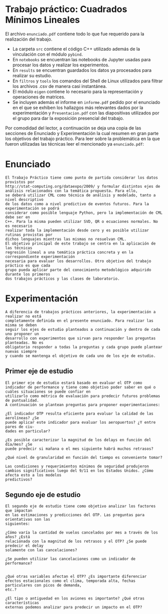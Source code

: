 # Trabajo práctico: Cuadrados Mínimos Lineales
El archivo `enunciado.pdf` contiene todo lo que fue requerido para la realización del trabajo. 
- La carpeta `src` contiene el código C++ utilizado además de la vinculación con el módulo `pybind`. 
- En `notebooks` se encuentran las notebooks de Jupyter usadas para procesar los datos y realizar los experimentos.
- En `results` se encuentran guardados los datos ya procesados para realizar su estudio.
- En `filtros` y `tools` los comandos del Shell de Linux utilizados para filtrar los archivos .csv de manera casi instantánea.
- El módulo `eigen` contiene lo necesario para la representación y operaciones de matrices.
- Se incluyen además el informe en `informe.pdf` pedido por el enunciado en el que se exhiben los hallazgos más relevantes dados por la experimentación y `Presentacion.pdf` con las diapositivas utilizados por el grupo para dar la exposición presencial del trabajo.

Por comodidad del lector, a continuación se deja una copia de las secciones de Enunciado y Experimentación la cual resumen en gran parte los objetivos del trabajo práctico. Para leer sobre la problemática en la que fueron utilizadas las técnicas leer el mencionado ya `enunciado.pdf`:


# Enunciado

```
El Trabajo Práctico tiene como punto de partida considerar los datos provistos por
http://stat-computing.org/dataexpo/2009/ y formular distintos ejes de análisis relacionados con la temática propuesta. Para ello,
se deberá utilizar CML como técnica de análisis y modelado, tanto a nivel descriptivo
de los datos como a nivel predictivo de eventos futuros. Para la experimentación se podrá
considerar como posible lenguaje Python, pero la implementación de CML debe ser en
C++. Para la misma pueden utilizar SVD, QR o ecuaciones normales. No es necesario
realizar toda la implementación desde cero y es posible utilizar rutinas provistas por
dichos lenguajes mientras las mismas no resuelvan CML.
El objetivo principal de este trabajo se centra en la aplicación de las técnicas
regresión lineal a una temática práctica concreta y en la correspondiente experimentación
necesaria para evaluar los desarrollos. Otro objetivo del trabajo práctico es que cada
grupo pueda aplicar parte del conocimiento metodológico adquirido durante los primeros
dos trabajos prácticos y las clases de laboratorio.

```

# Experimentación

```
A diferencia de trabajos prácticos anteriores, la experimentación a realizar no está
completamente definida en el presente enunciado. Para realizar las misma se deben
seguir los ejes de estudio planteados a continuación y dentro de cada uno proponer un
desarrollo con experimentos que sirvan para responder las preguntas planteadas. No es
obligatorio responder a todas la preguntas y cada grupo puede plantear nuevas siempre
y cuando se mantenga el objetivo de cada uno de los eje de estudio.

```
## Primer eje de estudio

```
El primer eje de estudio estará basado en evaluar el OTP como indicador de performance y tiene como objetivo poder saber en qué o cuáles situaciones se puede confiar en
utilizarlo como métrica de evaluación para predecir futuros problemas de puntualidad.
A continuación se plantean preguntas para proponer experimentaciones:

¿El indicador OTP resulta eficiente para evaluar la calidad de las aerolíneas? ¿Se
puede aplicar este indicador para evaluar los aeropuertos? ¿Y entre pares de ciu-
dades en particular?

¿Es posible caracterizar la magnitud de los delays en función del día/mes? ¿Se
puede predecir si mañana o el mes siguiente habrá muchos retrasos?

¿Qué nivel de granularidad en función del tiempo es conveniente tomar?

Las condiciones y requerimientos mínimos de seguridad produjeron cambios significativos luego del 9/11 en los Estados Unidos. ¿Cómo afecta esto a los modelos
predictivos?
```

## Segundo eje de estudio

```
El segundo eje de estudio tiene como objetivo analizar los factores que impactan
en las estimaciones y predicciones del OTP. Las preguntas para orientativas son las
siguientes:

¿Cómo varía la cantidad de vuelos cancelados por mes a través de los años? ¿Está
relacionada con la magnitud de los retrasos y el OTP? ¿Se puede predecir el delay
solamente con las cancelaciones?

¿Se pueden utilizar las cancelaciones como un indicador de performance?


¿Qué otras variables afectan el OTP? ¿Es importante diferenciar efectos estacionales como el clima, temporada alta, fechas particulares con picos de demanda,
etc.?

¿El tipo o antiguedad en los aviones es importante? ¿Qué otras características
externas podemos analizar para predecir un impacto en el OTP?
```
